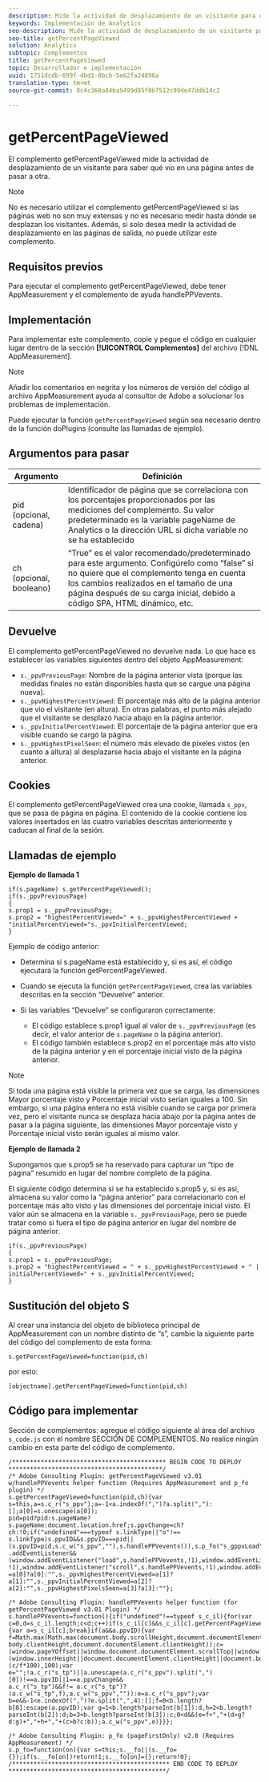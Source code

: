 ```yaml
---
description: Mide la actividad de desplazamiento de un visitante para comprobar cuánto ve de una página antes de pasar a otra. Este complemento permite determinar la cantidad promedio de contenido que ven los usuarios. De este modo puede optimizar la longitud y el diseño de las páginas en función del comportamiento de los usuarios.
keywords: Implementación de Analytics
seo-description: Mide la actividad de desplazamiento de un visitante para comprobar cuánto ve de una página antes de pasar a otra. Este complemento permite determinar la cantidad promedio de contenido que ven los usuarios. De este modo puede optimizar la longitud y el diseño de las páginas en función del comportamiento de los usuarios.
seo-title: getPercentPageViewed
solution: Analytics
subtopic: Complementos
title: getPercentPageViewed
topic: Desarrollador e implementación
uuid: 1751dcdb-699f-4bd1-8bcb-5e62fa24896a
translation-type: tm+mt
source-git-commit: 8c4c368a84ba5499d85f0b7512c99de47ddb14c2

---
```



# getPercentPageViewed

El complemento getPercentPageViewed mide la actividad de desplazamiento de un visitante para saber qué vio en una página antes de pasar a otra.

>[!NOTE]
>No es necesario utilizar el complemento getPercentPageViewed si las páginas web no son muy extensas y no es necesario medir hasta dónde se desplazan los visitantes. Además, si solo desea medir la actividad de desplazamiento en las páginas de salida, no puede utilizar este complemento.

## Requisitos previos

Para ejecutar el complemento getPercentPageViewed, debe tener AppMeasurement y el complemento de ayuda handlePPVevents.

## Implementación

Para implementar este complemento, copie y pegue el código en cualquier lugar dentro de la sección **[!UICONTROL Complementos]** del archivo [!DNL AppMeasurement].

>[!NOTE]
>Añadir los comentarios en negrita y los números de versión del código al archivo AppMeasurement ayuda al consultor de Adobe a solucionar los problemas de implementación.

Puede ejecutar la función `getPercentPageViewed` según sea necesario dentro de la función doPlugins (consulte las llamadas de ejemplo).

## Argumentos para pasar

| Argumento | Definición |
|---|---|
| pid (opcional, cadena) | Identificador de página que se correlaciona con los porcentajes proporcionados por las mediciones del complemento. Su valor predeterminado es la variable pageName de Analytics o la dirección URL si dicha variable no se ha establecido |
| ch (opcional, booleano) | “True” es el valor recomendado/predeterminado para este argumento. Configúrelo como “false” si no quiere que el complemento tenga en cuenta los cambios realizados en el tamaño de una página después de su carga inicial, debido a código SPA, HTML dinámico, etc. |

## Devuelve

El complemento getPercentPageViewed no devuelve nada. Lo que hace es establecer las variables siguientes dentro del objeto AppMeasurement:

* `s._ppvPreviousPage`: Nombre de la página anterior vista (porque las medidas finales no están disponibles hasta que se cargue una página nueva).
* `s._ppvHighestPercentViewed`: El porcentaje más alto de la página anterior que vio el visitante (en altura). En otras palabras, el punto más alejado que el visitante se desplazó hacia abajo en la página anterior.
* `s._ppvInitialPercentViewed`: El porcentaje de la página anterior que era visible cuando se cargó la página.
* `s._ppvHighestPixelSeen`: el número más elevado de píxeles vistos (en cuanto a altura) al desplazarse hacia abajo el visitante en la página anterior.

## Cookies

El complemento getPercentPageViewed crea una cookie, llamada `s_ppv`, que se pasa de página en página. El contenido de la cookie contiene los valores insertados en las cuatro variables descritas anteriormente y caducan al final de la sesión.

## Llamadas de ejemplo

**Ejemplo de llamada 1**

```
if(s.pageName) s.getPercentPageViewed();
if(s._ppvPreviousPage)
{
s.prop1 = s._ppvPreviousPage;
s.prop2 = "highestPercentViewed=" + s._ppvHighestPercentViewed + "initialPercentViewed="s._ppvInitialPercentViewed;
}  
```

Ejemplo de código anterior:
* Determina si s.pageName está establecido y, si es así, el código ejecutará la función getPercentPageViewed.
* Cuando se ejecuta la función `getPercentPageViewed`, crea las variables descritas en la sección “Devuelve” anterior.
* Si las variables “Devuelve” se configuraron correctamente:

   * El código establece s.prop1 igual al valor de `s._ppvPreviousPag`e (es decir, el valor anterior de `s.pageName` o la página anterior).
   * El código también establece s.prop2 en el porcentaje más alto visto de la página anterior y en el porcentaje inicial visto de la página anterior.

>[!NOTE]
>Si toda una página está visible la primera vez que se carga, las dimensiones Mayor porcentaje visto y Porcentaje inicial visto serían iguales a 100. Sin embargo, si una página entera no está visible cuando se carga por primera vez, pero el visitante nunca se desplaza hacia abajo por la página antes de pasar a la página siguiente, las dimensiones Mayor porcentaje visto y Porcentaje inicial visto serán iguales al mismo valor.

**Ejemplo de llamada 2**

Supongamos que s.prop5 se ha reservado para capturar un “tipo de página” resumido en lugar del nombre completo de la página.

El siguiente código determina si se ha establecido s.prop5 y, si es así, almacena su valor como la “página anterior” para correlacionarlo con el porcentaje más alto visto y las dimensiones del porcentaje inicial visto. El valor aún se almacena en la variable `s._ppvPreviousPage`, pero se puede tratar como si fuera el tipo de página anterior en lugar del nombre de página anterior.

```
if(s._ppvPreviousPage)
{
s.prop1 = s._ppvPreviousPage;
s.prop2 = "highestPercentViewed = " + s._ppvHighestPercentViewed + " | initialPercentViewed=" + s._ppvInitialPercentViewed;
}  
```

## Sustitución del objeto S

Al crear una instancia del objeto de biblioteca principal de AppMeasurement con un nombre distinto de “s”, cambie la siguiente parte del código del complemento de esta forma:

`s.getPercentPageViewed=function(pid,ch)`

por esto:

`[objectname].getPercentPageViewed=function(pid,ch)`

## Código para implementar

Sección de complementos: agregue el código siguiente al área del archivo `s_code.js` con el nombre SECCIÓN DE COMPLEMENTOS. No realice ningún cambio en esta parte del código de complemento.

```
/******************************************* BEGIN CODE TO DEPLOY *******************************************/ 
/* Adobe Consulting Plugin: getPercentPageViewed v3.01 w/handlePPVevents helper function (Requires AppMeasurement and p_fo plugin) */
s.getPercentPageViewed=function(pid,ch){var s=this,a=s.c_r("s_ppv");a=-1<a.indexOf(",")?a.split(","):[];a[0]=s.unescape(a[0]); 
pid=pid?pid:s.pageName?s.pageName:document.location.href;s.ppvChange=ch?ch:!0;if("undefined"===typeof s.linkType||"o"!==
s.linkType)s.ppvID&&s.ppvID===pid||(s.ppvID=pid,s.c_w("s_ppv",""),s.handlePPVevents()),s.p_fo("s_gppvLoad")&&window
.addEventListener&&(window.addEventListener("load",s.handlePPVevents,!1),window.addEventListener("click",s.handlePPVevents, !1),window.addEventListener("scroll",s.handlePPVevents,!1),window.addEventListener("resize",s.handlePPVevents,!1)),s._ppvPreviousPage
=a[0]?a[0]:"",s._ppvHighestPercentViewed=a[1]?a[1]:"",s._ppvInitialPercentViewed=a[2]?a[2]:"",s._ppvHighestPixelsSeen=a[3]?a[3]:""}; 

/* Adobe Consulting Plugin: handlePPVevents helper function (for getPercentPageViewed v3.01 Plugin) */ 
s.handlePPVevents=function(){if("undefined"!==typeof s_c_il){for(var c=0,d=s_c_il.length;c<d;c++)if(s_c_il[c]&&s_c_il[c].getPercentPageViewed){var a=s_c_il[c];break}if(a&&a.ppvID){var f=Math.max(Math.max(document.body.scrollHeight,document.documentElement.scrollHeight),Math.max(document.body.offsetHeight,document.documentElement.offsetHeight),Math.max(document.
body.clientHeight,document.documentElement.clientHeight));c=(window.pageYOffset||window.document.documentElement.scrollTop||window.document.body.scrollTop)+(window.innerHeight||document.documentElement.clientHeight||document.body.clientHeight);d=Math.min(Math.round
(c/f*100),100);var e="";!a.c_r("s_tp")||a.unescape(a.c_r("s_ppv").split(",")[0])!==a.ppvID||1==a.ppvChange&&
a.c_r("s_tp")&&f!= a.c_r("s_tp")?(a.c_w("s_tp",f),a.c_w("s_ppv","")):e=a.c_r("s_ppv");var b=e&&-1<e.indexOf(",")?e.split(",",4):[];f=0<b.length?b[0]:escape(a.ppvID);var g=1<b.length?parseInt(b[1]):d,h=2<b.length?parseInt(b[2]):d;b=3<b.length?parseInt(b[3]):c;0<d&&(e=f+","+(d>g?d:g)+","+h+","+(c>b?c:b));a.c_w("s_ppv",e)}}}; 

/* Adobe Consulting Plugin: p_fo (pageFirstOnly) v2.0 (Requires AppMeasurement) */ 
s.p_fo=function(on){var s=this;s.__fo||(s.__fo={});if(s.__fo[on])return!1;s.__fo[on]={};return!0}; 
/******************************************** END CODE TO DEPLOY ********************************************/
```
